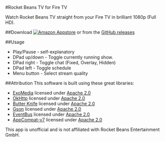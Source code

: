 #Rocket Beans TV for Fire TV

Watch Rocket Beans TV straight from your Fire TV in brilliant 1080p (Full HD).

##Download
[![Amazon Appstore](https://images-na.ssl-images-amazon.com/images/G/01/mobile-apps/devportal2/res/images/amazon-underground-app-us-white.png)][Amazon Appstore]
or from the [GitHub releases][GitHub Releases]

##Usage
 - Play/Pause - self-explanatory
 - DPad up/down - Toggle currently running show.
 - DPad right - Toggle chat (Fixed, Overlay, Hidden)
 - DPad left - Toggle schedule
 - Menu button - Select stream quality

##Attribution
This software is built using these great libraries:
* [ExoMedia][ExoMedia] licensed under [Apache 2.0][Apache 2.0]
* [OkHttp][OkHttp] licensed under [Apache 2.0][Apache 2.0]
* [Butter Knife][Butter Knife] licensed under [Apache 2.0][Apache 2.0]
* [Gson][Gson] licensed under [Apache 2.0][Apache 2.0]
* [EventBus][EventBus] licensed under [Apache 2.0][Apache 2.0]
* [AppCompat-v7][AppCompat-v7] licensed under [Apache 2.0][Apache 2.0]

This app is unofficial and is not affiliated with Rocket Beans Entertainment GmbH.

[Amazon Appstore]: https://www.amazon.de/dp/B018429HN6
[GitHub Releases]: https://github.com/EZTEQ/rbtv-firetv/releases
[ExoMedia]: https://github.com/brianwernick/ExoMedia
[OkHttp]: https://github.com/square/okhttp
[Butter Knife]: https://github.com/JakeWharton/butterknife
[Gson]: https://github.com/google/gson
[EventBus]: https://github.com/greenrobot/EventBus
[AppCompat-v7]: https://developer.android.com/topic/libraries/support-library/features.html#v7-appcompat
[Apache 2.0]: https://www.apache.org/licenses/LICENSE-2.0
